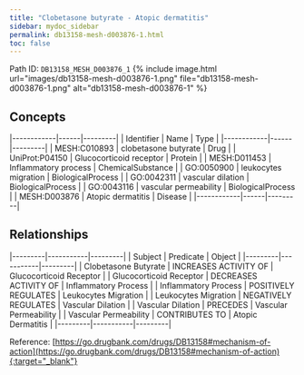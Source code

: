 ```yaml
---
title: "Clobetasone butyrate - Atopic dermatitis"
sidebar: mydoc_sidebar
permalink: db13158-mesh-d003876-1.html
toc: false 
---
```



Path ID: `DB13158_MESH_D003876_1`
{% include image.html url="images/db13158-mesh-d003876-1.png" file="db13158-mesh-d003876-1.png" alt="db13158-mesh-d003876-1" %}

## Concepts

|------------|------|---------|
| Identifier | Name | Type    |
|------------|------|---------|
| MESH:C010893 | clobetasone butyrate | Drug |
| UniProt:P04150 | Glucocorticoid receptor | Protein |
| MESH:D011453 | Inflammatory process | ChemicalSubstance |
| GO:0050900 | leukocytes migration | BiologicalProcess |
| GO:0042311 | vascular dilation | BiologicalProcess |
| GO:0043116 | vascular permeability | BiologicalProcess |
| MESH:D003876 | Atopic dermatitis | Disease |
|------------|------|---------|

## Relationships

|---------|-----------|---------|
| Subject | Predicate | Object  |
|---------|-----------|---------|
| Clobetasone Butyrate | INCREASES ACTIVITY OF | Glucocorticoid Receptor |
| Glucocorticoid Receptor | DECREASES ACTIVITY OF | Inflammatory Process |
| Inflammatory Process | POSITIVELY REGULATES | Leukocytes Migration |
| Leukocytes Migration | NEGATIVELY REGULATES | Vascular Dilation |
| Vascular Dilation | PRECEDES | Vascular Permeability |
| Vascular Permeability | CONTRIBUTES TO | Atopic Dermatitis |
|---------|-----------|---------|

Reference: [https://go.drugbank.com/drugs/DB13158#mechanism-of-action](https://go.drugbank.com/drugs/DB13158#mechanism-of-action){:target="_blank"}